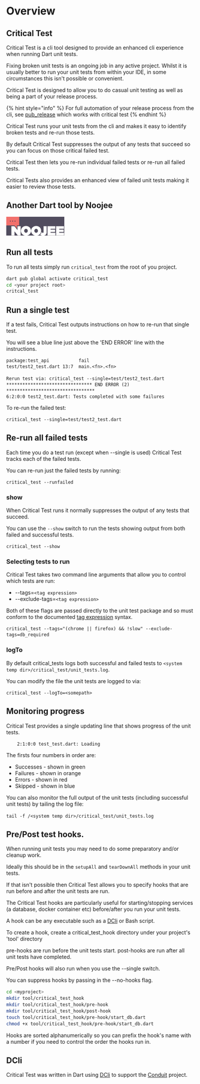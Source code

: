 # Overview

## Critical Test

Critical Test is a cli tool designed to provide an enhanced cli experience when running Dart unit tests.

Fixing broken unit tests is an ongoing job in any active project. Whilst it is usually better to run your unit tests from within your IDE, in some circumstances this isn't possible or convenient.

Critical Test is designed to allow you to do casual unit testing as well as being a part of your release process.

{% hint style="info" %}
For full automation of your release process from the cli, see [pub\_release](https://pub.dev/packages/pub_release) which works with critical test
{% endhint %}

Critical Test runs your unit tests from the cli and makes it easy to identify broken tests and re-run those tests.

By default Critical Test suppresses the output of any tests that succeed so you can focus on those critical failed test.

Critical Test then lets you re-run individual failed tests or re-run all failed tests.

Critical Tests also provides an enhanced view of failed unit tests making it easier to review those tests.

## Another Dart tool by Noojee

![Noojee](https://github.com/bsutton/critical_test/blob/main/images/noojee-logo.png?raw=true)

## Run all tests

To run all tests simply run `critical_test` from the root of you project.

```bash
dart pub global activate critical_test
cd <your project root>
critcal_test
```

## Run a single test

If a test fails, Critical Test outputs instructions on how to re-run that single test.

You will see a blue line just above the 'END ERROR' line with the instructions.

```text
package:test_api           fail
test/test2_test.dart 13:7  main.<fn>.<fn>

Rerun test via: critical_test --single=test/test2_test.dart
******************************** END ERROR (2) *********************************
6:2:0:0 test2_test.dart: Tests completed with some failures
```

To re-run the failed test:

```text
critical_test --single=test/test2_test.dart
```

## Re-run all failed tests

Each time you do a test run \(except when --single is used\) Critical Test tracks each of the failed tests.

You can re-run just the failed tests by running:

```text
critical_test --runfailed
```

### show

When Critical Test runs it normally suppresses the output of any tests that succeed.

You can use the `--show` switch to run the tests showing output from both failed and successful tests.

```text
critical_test --show
```

### Selecting tests to run

Critical Test takes two command line arguments that allow you to control which tests are run:

* --tags=`<tag expression>`
* --exclude-tags=`<tag expression>`

Both of these flags are passed directly to the unit test package and so must conform to the documented [tag expression](https://pub.dev/packages/test#tagging-tests) syntax.

```text
critical_test --tags="(chrome || firefox) && !slow" --exclude-tags=db_required
```

### logTo

By default critical\_tests logs both successful and failed tests to `<system temp dir>/critical_test/unit_tests.log`.

You can modify the file the unit tests are logged to via:

```text
critical_test --logTo=<somepath>
```

## Monitoring progress

Critical Test provides a single updating line that shows progress of the unit tests.

```text
    2:1:0:0 test_test.dart: Loading
```

The firsts four numbers in order are:

* Successes - shown in green
* Failures - shown in orange
* Errors - shown in red
* Skipped - shown in blue

You can also monitor the full output of the unit tests \(including successful unit tests\) by tailing the log file:

`tail -f /<system temp dir>/critical_test/unit_tests.log`

## Pre/Post test hooks.

When running unit tests you may need to do some preparatory and/or cleanup work.

Ideally this should be in the `setupAll` and `tearDownAll` methods in your unit tests.

If that isn't possible then Critical Test allows you to specify hooks that are run before and after the unit tests are run.

The Critical Test hooks are particularly useful for starting/stopping services \(a database, docker container etc\) before/after you run your unit tests.

A hook can be any executable such as a [DCli](https://pub.dev/packages/dcli) or Bash script.

To create a hook, create a critical\_test\_hook directory under your project's 'tool' directory

pre-hooks are run before the unit tests start. post-hooks are run after all unit tests have completed.

Pre/Post hooks will also run when you use the --single switch.

You can suppress hooks by passing in the --no-hooks flag.

```bash
cd <myproject>
mkdir tool/critical_test_hook
mkdir tool/critical_test_hook/pre-hook
mkdir tool/critical_test_hook/post-hook
touch tool/critical_test_hook/pre-hook/start_db.dart
chmod +x tool/critical_test_hook/pre-hook/start_db.dart
```

Hooks are sorted alphanumerically so you can prefix the hook's name with a number if you need to control the order the hooks run in.

## DCli

Critical Test was written in Dart using [DCli](https://pub.dev/packages/dcli) to support the [Conduit](https://pub.dev/packages/conduit) project.

